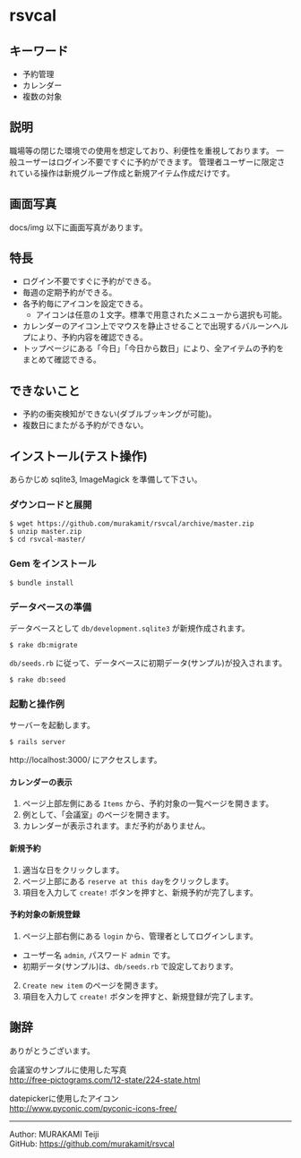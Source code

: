 rsvcal
======

キーワード
----------

* 予約管理
* カレンダー
* 複数の対象

説明
----

職場等の閉じた環境での使用を想定しており、利便性を重視しております。
一般ユーザーはログイン不要ですぐに予約ができます。
管理者ユーザーに限定されている操作は新規グループ作成と新規アイテム作成だけです。

画面写真
--------

docs/img 以下に画面写真があります。

特長
----

* ログイン不要ですぐに予約ができる。
* 毎週の定期予約ができる。
* 各予約毎にアイコンを設定できる。
  * アイコンは任意の１文字。標準で用意されたメニューから選択も可能。
* カレンダーのアイコン上でマウスを静止させることで出現するバルーンヘルプにより、予約内容を確認できる。
* トップページにある「今日」「今日から数日」により、全アイテムの予約をまとめて確認できる。

できないこと
------------

* 予約の衝突検知ができない(ダブルブッキングが可能)。
* 複数日にまたがる予約ができない。

インストール(テスト操作)
------------------------

あらかじめ sqlite3, ImageMagick を準備して下さい。

### ダウンロードと展開

    $ wget https://github.com/murakamit/rsvcal/archive/master.zip
    $ unzip master.zip
    $ cd rsvcal-master/

### Gem をインストール
    $ bundle install

### データベースの準備

データベースとして `db/development.sqlite3` が新規作成されます。

    $ rake db:migrate

`db/seeds.rb` に従って、データベースに初期データ(サンプル)が投入されます。  

    $ rake db:seed

### 起動と操作例

サーバーを起動します。

    $ rails server

http://localhost:3000/ にアクセスします。

#### カレンダーの表示

1. ページ上部左側にある `Items` から、予約対象の一覧ページを開きます。
2. 例として、「会議室」のページを開きます。
3. カレンダーが表示されます。まだ予約がありません。

#### 新規予約

1. 適当な日をクリックします。
2. ページ上部にある `reserve at this day`をクリックします。
3. 項目を入力して `create!` ボタンを押すと、新規予約が完了します。

#### 予約対象の新規登録

1. ページ上部右側にある `login` から、管理者としてログインします。
  * ユーザー名 `admin`, パスワード `admin` です。
  * 初期データ(サンプル)は、`db/seeds.rb` で設定しております。
2. `Create new item` のページを開きます。
3. 項目を入力して `create!` ボタンを押すと、新規登録が完了します。

謝辞
----

ありがとうございます。

会議室のサンプルに使用した写真  
http://free-pictograms.com/12-state/224-state.html

datepickerに使用したアイコン  
http://www.pyconic.com/pyconic-icons-free/

- - - - - - - - - - - - - - - - - - - -
Author: MURAKAMI Teiji  
GitHub: https://github.com/murakamit/rsvcal
